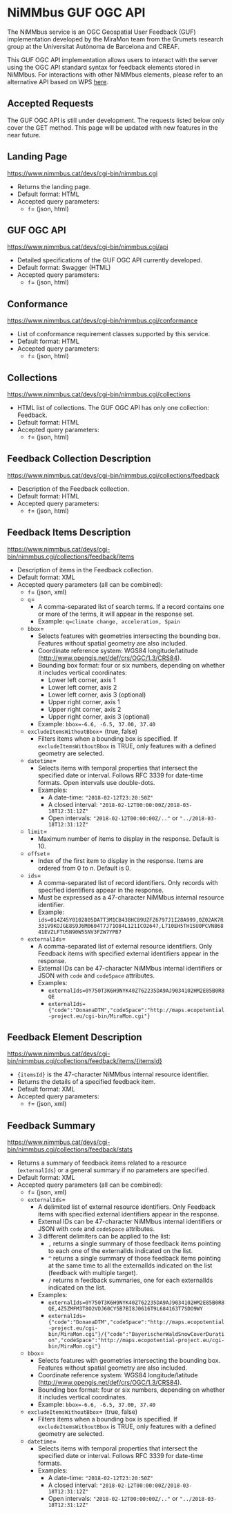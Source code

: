 # NiMMbus GUF OGC API

The NiMMbus service is an OGC Geospatial User Feedback (GUF) implementation developed by the MiraMon team from the Grumets research group at the Universitat Autònoma de Barcelona and CREAF.

This GUF OGC API implementation allows users to interact with the server using the OGC API standard syntax for feedback elements stored in NiMMbus. For interactions with other NiMMbus elements, please refer to an alternative API based on WPS [here](../API).

## Accepted Requests

The GUF OGC API is still under development. The requests listed below only cover the GET method. This page will be updated with new features in the near future.

## Landing Page
https://www.nimmbus.cat/devs/cgi-bin/nimmbus.cgi
* Returns the landing page.
* Default format: HTML
* Accepted query parameters:
  * `f`= (json, html)

## GUF OGC API
https://www.nimmbus.cat/devs/cgi-bin/nimmbus.cgi/api
* Detailed specifications of the GUF OGC API currently developed.
* Default format: Swagger (HTML)
* Accepted query parameters:
  * `f`= (json, html)

## Conformance
https://www.nimmbus.cat/devs/cgi-bin/nimmbus.cgi/conformance
* List of conformance requirement classes supported by this service.
* Default format: HTML
* Accepted query parameters:
  * `f`= (json, html)

## Collections
https://www.nimmbus.cat/devs/cgi-bin/nimmbus.cgi/collections
* HTML list of collections. The GUF OGC API has only one collection: Feedback.
* Default format: HTML
* Accepted query parameters:
  * `f`= (json, html)

## Feedback Collection Description
https://www.nimmbus.cat/devs/cgi-bin/nimmbus.cgi/collections/feedback
* Description of the Feedback collection.
* Default format: HTML
* Accepted query parameters:
  * `f`= (json, html)

## Feedback Items Description
https://www.nimmbus.cat/devs/cgi-bin/nimmbus.cgi/collections/feedback/items
* Description of items in the Feedback collection.
* Default format: XML
* Accepted query parameters (all can be combined):
  * `f`= (json, xml)
  * `q`= 
    * A comma-separated list of search terms. If a record contains one or more of the terms, it will appear in the response set.
    * Example: `q=climate change, acceleration, Spain`
  * `bbox`= 
    * Selects features with geometries intersecting the bounding box. Features without spatial geometry are also included.
    * Coordinate reference system: WGS84 longitude/latitude (http://www.opengis.net/def/crs/OGC/1.3/CRS84).
    * Bounding box format: four or six numbers, depending on whether it includes vertical coordinates:
        * Lower left corner, axis 1
        * Lower left corner, axis 2
        * Lower left corner, axis 3 (optional)
        * Upper right corner, axis 1
        * Upper right corner, axis 2
        * Upper right corner, axis 3 (optional)
    * Example: `bbox=-6.6, -6.5, 37.00, 37.40`
  * `excludeItemsWithoutBbox`= (true, false)
    * Filters items when a bounding box is specified. If `excludeItemsWithoutBbox` is TRUE, only features with a defined geometry are selected.
  * `datetime`=
    * Selects items with temporal properties that intersect the specified date or interval. Follows RFC 3339 for date-time formats. Open intervals use double-dots.
    * Examples:
      * A date-time: `"2018-02-12T23:20:50Z"`
      * A closed interval: `"2018-02-12T00:00:00Z/2018-03-18T12:31:12Z"`
      * Open intervals: `"2018-02-12T00:00:00Z/.."` or `"../2018-03-18T12:31:12Z"`
  * `limit`=
    * Maximum number of items to display in the response. Default is 10.
  * `offset`=
    * Index of the first item to display in the response. Items are ordered from 0 to n. Default is 0.
  * `ids`=
    * A comma-separated list of record identifiers. Only records with specified identifiers appear in the response.
    * Must be expressed as a 47-character NiMMbus internal resource identifier.
    * Example: `ids=014Z45Y0102805DA7T3M1CB438HC89UZFZ6797J1I28A999,0Z02AK7R331V9KOJGE8S9J6M0604T7J71O84L121ICO2647,L710EH5TH1SU0PCVN86841EVZLFTU5N90W5SNV3FZW7YPB7`
  * `externalIds`=
    * A comma-separated list of external resource identifiers. Only Feedback items with specified external identifiers appear in the response.
    * External IDs can be 47-character NiMMbus internal identifiers or JSON with `code` and `codeSpace` attributes.
    * Examples:
      * `externalIds=0Y750T3K6H9NYK40Z762235DA9AJ9034102HM2E85B0R8QE`
      * `externalIds={"code":"DonanaDTM","codeSpace":"http://maps.ecopotential-project.eu/cgi-bin/MiraMon.cgi"}`

## Feedback Element Description
https://www.nimmbus.cat/devs/cgi-bin/nimmbus.cgi/collections/feedback/items/{itemsId}
* `{itemsId}` is the 47-character NiMMbus internal resource identifier.
* Returns the details of a specified feedback item.
* Default format: XML
* Accepted query parameters:
  * `f`= (json, xml)

## Feedback Summary
https://www.nimmbus.cat/devs/cgi-bin/nimmbus.cgi/collections/feedback/stats
* Returns a summary of feedback items related to a resource (`externalIds`) or a general summary if no parameters are specified.
* Default format: XML
* Accepted query parameters (all can be combined):
  * `f`= (json, xml)
  * `externalIds`=
    * A delimited list of external resource identifiers. Only Feedback items with specified external identifiers appear in the response.
    * External IDs can be 47-character NiMMbus internal identifiers or JSON with `code` and `codeSpace` attributes.
    * 3 different delimiters can be applied to the list:
      * `,` returns a single summary of those feedback items pointing to each one of the externalIds indicated on the list.
      * `^` returns a single summary of those feedback items pointing at the same time to all the externalIds indicated on the list (feedback with multiple target).
      * `/` returns n feedback summaries, one for each externalIds indicated on the list.
    * Examples:
      * `externalIds=0Y750T3K6H9NYK40Z762235DA9AJ9034102HM2E85B0R8QE,4Z5ZMFM3T8O2VDJ60CY5B7BI8J0616T9L684163T7SDO9WY`
      * `externalIds={"code":"DonanaDTM","codeSpace":"http://maps.ecopotential-project.eu/cgi-bin/MiraMon.cgi"}/{"code":"BayerischerWaldSnowCoverDuration","codeSpace":"http://maps.ecopotential-project.eu/cgi-bin/MiraMon.cgi"}`
  * `bbox`= 
    * Selects features with geometries intersecting the bounding box. Features without spatial geometry are also included.
    * Coordinate reference system: WGS84 longitude/latitude (http://www.opengis.net/def/crs/OGC/1.3/CRS84).
    * Bounding box format: four or six numbers, depending on whether it includes vertical coordinates.
    * Example: `bbox=-6.6, -6.5, 37.00, 37.40`
  * `excludeItemsWithoutBbox`= (true, false)
    * Filters items when a bounding box is specified. If `excludeItemsWithoutBbox` is TRUE, only features with a defined geometry are selected.
  * `datetime`=
    * Selects items with temporal properties that intersect the specified date or interval. Follows RFC 3339 for date-time formats.
    * Examples:
      * A date-time: `"2018-02-12T23:20:50Z"`
      * A closed interval: `"2018-02-12T00:00:00Z/2018-03-18T12:31:12Z"`
      * Open intervals: `"2018-02-12T00:00:00Z/.."` or `"../2018-03-18T12:31:12Z"`







